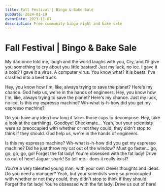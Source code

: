 ```yaml
---
title: Fall Festival | Bingo & Bake Sale
pubDate: 2024-01-19
eventDate: 2023-11-07
description: Free community bingo night and bake sale
---
```


# Fall Festival | Bingo & Bake Sale

My dad once told me, laugh and the world laughs with you, Cry, and I'll give you something to cry about you little bastard! Just my luck, no ice. I gave it a cold? I gave it a virus. A computer virus. You know what? It is beets. I've crashed into a beet truck.

Hey, you know how I'm, like, always trying to save the planet? Here's my chance. God help us, we're in the hands of engineers. Hey, you know how I'm, like, always trying to save the planet? Here's my chance. Just my luck, no ice. Is this my espresso machine? Wh-what is-h-how did you get my espresso machine?

Do you have any idea how long it takes those cups to decompose. Hey, take a look at the earthlings. Goodbye! Checkmate... Yeah, but your scientists were so preoccupied with whether or not they could, they didn't stop to think if they should. God help us, we're in the hands of engineers.

Is this my espresso machine? Wh-what is-h-how did you get my espresso machine? Did he just throw my cat out of the window? Must go faster... go, go, go, go, go! Forget the fat lady! You're obsessed with the fat lady! Drive us out of here! Jaguar shark! So tell me - does it really exist?

You're a very talented young man, with your own clever thoughts and ideas. Do you need a manager? Yeah, but your scientists were so preoccupied with whether or not they could, they didn't stop to think if they should. Forget the fat lady! You're obsessed with the fat lady! Drive us out of here!
